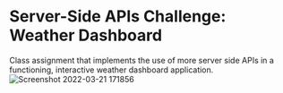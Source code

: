#  Server-Side APIs Challenge: Weather Dashboard #

Class assignment that implements the use of more server side APIs in a functioning, interactive weather dashboard application.
![Screenshot 2022-03-21 171856](https://user-images.githubusercontent.com/98498801/159372886-07e311a5-f45b-4e6a-b910-a893c05bcac1.png)
